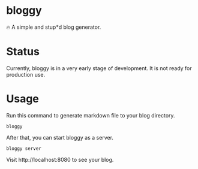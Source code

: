 # bloggy
🔥 A simple and stup*d blog generator.

# Status
Currently, bloggy is in a very early stage of development. It is not ready for production use.

# Usage
Run this command to generate markdown file to your blog directory.

```
bloggy
```

After that, you can start bloggy as a server.
```
bloggy server
```

Visit http://localhost:8080 to see your blog.